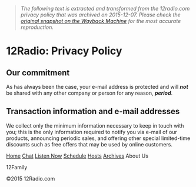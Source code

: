 > *The following text is extracted and transformed from the 12radio.com privacy policy that was archived on 2015-12-07. Please check the [original snapshot on the Wayback Machine](https://web.archive.org/web/20151207123437id_/http%3A//12radio.com/privacy.cfm) for the most accurate reproduction.*

# 12Radio: Privacy Policy

## Our commitment

As has always been the case, your e-mail address is protected and will **_not_** be shared with any other company or person for any reason, **_period_**. 

## Transaction information and e-mail addresses

We collect only the minimum information necessary to keep in touch with you; this is the only information required to notify you via e-mail of our products, announcing periodic sales, and offering other special limited-time discounts such as free offers that may be used by online customers.

[ Home](https://web.archive.org/web/20151207123437id_/http%3A//12radio.com/index.cfm) [ Chat](https://www.facebook.com/groups/12radio) [ Listen Now](https://web.archive.org/web/20151207123437id_/http%3A//12radio.com/player) [ Schedule](https://web.archive.org/web/20151207123437id_/http%3A//12radio.com/calendar.cfm) [ Hosts](https://web.archive.org/web/20151207123437id_/http%3A//12radio.com/hoststhisweek.cfm?show=hostgenre) [ Archives](https://web.archive.org/web/20151207123437id_/http%3A//12radio.com/archives.cfm) About Us 

12Family 

©2015 12Radio.com 

